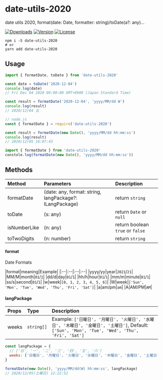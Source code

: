 # date-utils-2020

date utils 2020, format(date: Date, formatter: string)/toDate(a?: any)...

<p align="left">
  <a href="https://npmcharts.com/compare/date-utils-2020?minimal=true"><img src="https://img.shields.io/npm/dm/date-utils-2020.svg?sanitize=true" alt="Downloads"></a>
  <a href="https://www.npmjs.com/package/date-utils-2020"><img src="https://img.shields.io/npm/v/date-utils-2020.svg?sanitize=true" alt="Version"></a>
  <a href="https://www.npmjs.com/package/date-utils-2020"><img src="https://img.shields.io/npm/l/date-utils-2020.svg?sanitize=true" alt="License"></a>
</p>

```shell script
npm i -S date-utils-2020
# or
yarn add date-utils-2020
```

## Usage

```javascript
import { formatDate, toDate } from 'date-utils-2020'

const date = toDate('2020-12-04')
console.log(date) 
// Fri Dec 04 2020 09:00:00 GMT+0900 (Japan Standard Time)

const result = formatDate('2020-12-04', 'yyyy/MM/dd W')
console.log(result)
// 2020/12/04 五
```

```javascript
// node.js
const { formatDate } = require('date-utils-2020')

const result = formatDate(new Date(), 'yyyy/MM/dd hh:mm:ss')
console.log(result)
// 2020/12/05 16:07:43
```

```javascript
import { formatDate } from 'date-utils-2020'
constole.log(formatDate(new Date(), 'yyyy/MM/dd hh:mm:ss'))
```

## Methods

|Method|Parameters|Description|
|:--|:--|:--|
|formatDate|(date: any, format: string, langPackage?: ILangPackage)|return `string`|
|toDate|(s: any)|return `Date` or `null`|
|isNumberLike|(n: any)| return boolean `true` or `false`|
|toTwoDigits|(n: number)| return `string`|

#### format

Date Formats

|format|meaning|Example|
|:--|:--|:--|:--|
|yyyy/yy|year|`2021`/`21`|
|MM/M|month|`01`/`1`|
|dd/d|day|`01`/`1`|
|hh/h|hour|`01`/`1`|
|mm/m|minute|`01`/`1`|
|ss/s|second|`01`/`1`|
|w|week|`[0, 1, 2, 3, 4, 5, 6]`|
|W|week|`['Sun', 'Mon', 'Tue', 'Wed', 'Thu', 'Fri', 'Sat']`|
|a|am/pm|`am`|
|A|AM/PM|`AM`|

#### langPackage

|Props|Type|Description|
|:--|:--|:--|
|weeks|`string[]`|Example: `['日曜日', '月曜日', '火曜日', '水曜日', '木曜日', '金曜日', '土曜日']`, Default: `['Sun', 'Mon', 'Tue', 'Wed', 'Thu', 'Fri', 'Sat']`|

```javascript
const langPackage = {
  // ['日', '一', '二', '三', '四', '五', '六']
  weeks: ['日曜日', '月曜日', '火曜日', '水曜日', '木曜日', '金曜日', '土曜日']
}

formatDate(new Date(), 'yyyy/MM/dd(W) hh:mm:ss', langPackage)
// 2020/12/05(土曜日) 12:22:52
```
